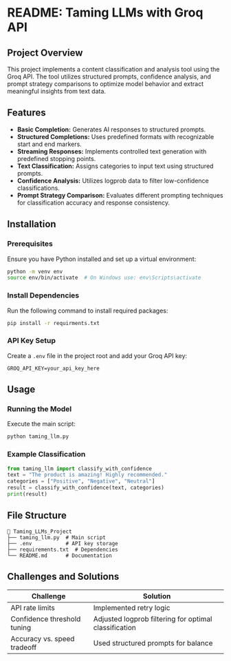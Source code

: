 # README: Taming LLMs with Groq API

## Project Overview
This project implements a content classification and analysis tool using the Groq API. The tool utilizes structured prompts, confidence analysis, and prompt strategy comparisons to optimize model behavior and extract meaningful insights from text data.

## Features
- **Basic Completion:** Generates AI responses to structured prompts.
- **Structured Completions:** Uses predefined formats with recognizable start and end markers.
- **Streaming Responses:** Implements controlled text generation with predefined stopping points.
- **Text Classification:** Assigns categories to input text using structured prompts.
- **Confidence Analysis:** Utilizes logprob data to filter low-confidence classifications.
- **Prompt Strategy Comparison:** Evaluates different prompting techniques for classification accuracy and response consistency.

## Installation
### Prerequisites
Ensure you have Python installed and set up a virtual environment:
```bash
python -m venv env
source env/bin/activate  # On Windows use: env\Scripts\activate
```
### Install Dependencies
Run the following command to install required packages:
```bash
pip install -r requirments.txt
```

### API Key Setup
Create a `.env` file in the project root and add your Groq API key:
```
GROQ_API_KEY=your_api_key_here
```

## Usage
### Running the Model
Execute the main script:
```bash
python taming_llm.py
```
### Example Classification
```python
from taming_llm import classify_with_confidence
text = "The product is amazing! Highly recommended."
categories = ["Positive", "Negative", "Neutral"]
result = classify_with_confidence(text, categories)
print(result)
```

## File Structure
```
📂 Taming_LLMs_Project
├── taming_llm.py  # Main script
├── .env           # API key storage
├── requirements.txt  # Dependencies
└── README.md      # Documentation
```

## Challenges and Solutions
| Challenge                   | Solution                                              |
|-----------------------------|-------------------------------------------------------|
| API rate limits             | Implemented retry logic                               |
| Confidence threshold tuning | Adjusted logprob filtering for optimal classification |
| Accuracy vs. speed tradeoff | Used structured prompts for balance                   |
